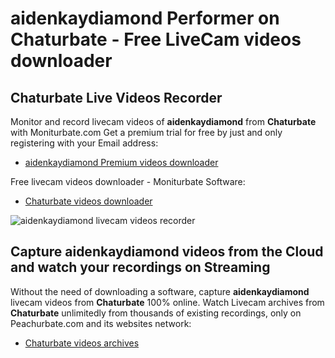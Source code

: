 # aidenkaydiamond Performer on Chaturbate - Free LiveCam videos downloader

## Chaturbate Live Videos Recorder

Monitor and record livecam videos of **aidenkaydiamond** from **Chaturbate** with Moniturbate.com
Get a premium trial for free by just and only registering with your Email address:
* [aidenkaydiamond Premium videos downloader](https://moniturbate.com/request-demo-licence-key.html)

Free livecam videos downloader - Moniturbate Software:
* [Chaturbate videos downloader](https://moniturbate.com/moniturbate-download-software.html)

![aidenkaydiamond livecam videos recorder](https://peachurnet.com/templates/moniturbate-software.png)


## Capture aidenkaydiamond videos from the Cloud and watch your recordings on Streaming

Without the need of downloading a software, capture **aidenkaydiamond** livecam videos from **Chaturbate** 100% online.
Watch Livecam archives from **Chaturbate** unlimitedly from thousands of existing recordings, only on Peachurbate.com and its websites network:
* [Chaturbate videos archives](https://peachurnet.com/)